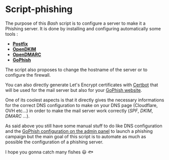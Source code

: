 # Script-phishing

The purpose of this *Bash* script is to configure a server to make it a Phishing server.
It is done by installing and configuring automatically some tools :

- [**Postfix**](http://www.postfix.org/)
- [**OpenDKIM**](http://www.opendkim.org/)
- [**OpenDMARC**](https://github.com/trusteddomainproject/OpenDMARC)
- [**GoPhish**](https://github.com/gophish/gophish)

The script also proposes to change the hostname of the server or to configure the firewall.

You can also directly generate Let's Encrypt certificates with [Certbot](https://github.com/certbot/certbot) that will be used for the mail server but also for your [GoPhish website](https://docs.getgophish.com/user-guide/installation).

One of its coolest aspects is that it directly gives the necessary informations for the correct DNS configuration to make on your DNS page (Cloudflare, OVH etc...) in order to make the mail server work correctly (*SPF*, *DKIM*, *DMARC* ...).

As said above you still have some manual stuff to do like DNS configuration and the [GoPhish configuration on the admin panel](https://docs.getgophish.com/user-guide/) to launch a phishing campaign but the main goal of this script is to automate as much as possible the configuration of a phishing server.

I hope you gonna catch many fishes :smiley: :fish:
